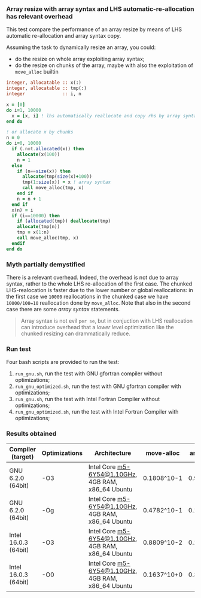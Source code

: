 ### Array resize with array syntax and LHS automatic-re-allocation has relevant overhead

This test compare the performance of an array resize by means of LHS automatic re-allocation and array syntax copy.

Assuming the task to dynamically resize an array, you could:

+ do the resize on whole array exploiting array syntax;
+ do the resize on chunks of the array, maybe with also the exploitation of `move_alloc` builtin

```fortran
integer, allocatable :: x(:)
integer, allocatable :: tmp(:)
integer              :: i, n

x = [0]
do i=1, 10000
  x = [x, i] ! lhs automatically reallocate and copy rhs by array syntax
end do

! or allocate x by chunks
n = 0
do i=0, 10000
  if (.not.allocated(x)) then
    allocate(x(100))
    n = 1
  else
    if (n==size(x)) then
      allocate(tmp(size(x)+100))
      tmp(1:size(x)) = x ! array syntax
      call move_alloc(tmp, x)
    end if
    n = n + 1
  end if
  x(n) = i
  if (i==10000) then
    if (allocated(tmp)) deallocate(tmp)
    allocate(tmp(n))
    tmp = x(1:n)
    call move_alloc(tmp, x)
  endif
end do
```

### Myth partially demystified

There is a relevant overhead. Indeed, the overhead is not due to array syntax, rather to the whole LHS re-allocation of the first
case. The chunked LHS-realocation is faster due to the lower number or global reallocations: in the first case we `10000`
reallocations in the chunked case we have `10000/100=10` reallocation done by `move_alloc`. Note that also in the second case there
are some *array syntax* statements.

> Array syntax is not evil `per se`, but in conjuction with LHS reallocation can introduce overhead that a *lower level*
> optimization like the chunked resizing can drammatically reduce.

### Run test

Four bash scripts are provided to run the test:

1. `run_gnu.sh`, run the test with GNU gfortran compiler without optimizations;
2. `run_gnu_optimized.sh`, run the test with GNU gfortran compiler with optimizations;
3. `run_gnu.sh`, run the test with Intel Fortran Compiler without optimizations;
4. `run_gnu_optimized.sh`, run the test with Intel Fortran Compiler with optimizations;

### Results obtained

|Compiler (target)    |Optimizations|Architecture                                      |move-alloc |array syntax|
|---------------------|-------------|--------------------------------------------------|-----------|------------|
| GNU 6.2.0 (64bit)   | -O3         |Intel Core m5-6Y54@1.10GHz, 4GB RAM, x86_64 Ubuntu|0.1808^10-1|0.9547^10+1 |
| GNU 6.2.0 (64bit)   | -Og         |Intel Core m5-6Y54@1.10GHz, 4GB RAM, x86_64 Ubuntu|0.4782^10-1|0.1634^10+2 |
| Intel 16.0.3 (64bit)| -O3         |Intel Core m5-6Y54@1.10GHz, 4GB RAM, x86_64 Ubuntu|0.8809^10-2|0.1638^10+1 |
| Intel 16.0.3 (64bit)| -O0         |Intel Core m5-6Y54@1.10GHz, 4GB RAM, x86_64 Ubuntu|0.1637^10+0|0.3276^10+2 |
